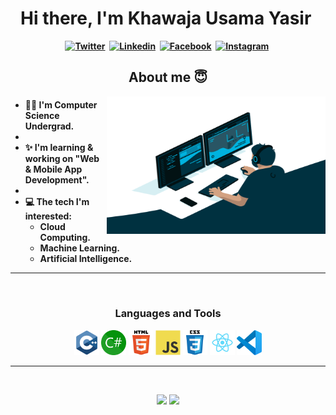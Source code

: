 <p>
  <h1 align="center"><b>Hi there, I'm Khawaja Usama Yasir <img src="https://docs.google.com/uc?export=download&id=166Ecq6uBl61U14OUlkHOHIBv2ArKoumJ" alt="" width="30"></h1>
</p>
<p align="center">
<a href="https://twitter.com/khusamayasir"><img src="https://img.shields.io/badge/Twitter-1DA1F2?style=for-the-badge&logo=twitter&logoColor=white" alt="Twitter" /></a>&nbsp;
<a href="https://www.linkedin.com/in/khusamayasir/"><img src="https://img.shields.io/badge/linkedin-%230077B5.svg?&style=for-the-badge&logo=linkedin&logoColor=white" alt="Linkedin" /></a>&nbsp;
<a href="https://www.facebook.com/khusamayasir"><img src="https://img.shields.io/badge/Facebook-1877F2?style=for-the-badge&logo=facebook&logoColor=white" alt="Facebook" /></a>&nbsp;
<a href="https://www.instagram.com/khusamayasir/"><img src="https://img.shields.io/badge/Instagram-E4405F?style=for-the-badge&logo=instagram&logoColor=white" alt="Instagram" /></a>&nbsp;
</p>


<h2 align="center">About me 😇</h2>
<p align="center">
</p>
<img align="right" alt="GIF" src="coding-gif-tenor.gif" width="350" height="220" />

###
- 🙋‍♂️ I'm Computer Science Undergrad.
- 
- ✨ I'm learning & working on "Web & Mobile App Development".
- 
- 💻 The tech I'm interested:
   - Cloud Computing. 
   - Machine Learning.
   - Artificial Intelligence. 

---

<br />
<p>
<h3 align="center"> Languages and Tools</h3>
</p>
<p align="center">
<img src="https://raw.githubusercontent.com/github/explore/80688e429a7d4ef2fca1e82350fe8e3517d3494d/topics/cpp/cpp.png" alt="cplusplus" width="40" height="40"/>
<img src="https://raw.githubusercontent.com/github/explore/80688e429a7d4ef2fca1e82350fe8e3517d3494d/topics/csharp/csharp.png" alt="csharp" width="40" height="40"/>
<img src="https://raw.githubusercontent.com/devicons/devicon/master/icons/html5/html5-original-wordmark.svg" alt="html5" width="40" height="40"/>
<img src="https://raw.githubusercontent.com/devicons/devicon/master/icons/javascript/javascript-original.svg" alt="javascript" width="40" height="40"/>
<img src="https://raw.githubusercontent.com/devicons/devicon/master/icons/css3/css3-original-wordmark.svg" alt="css3" width="40" height="40"/>
<img src="https://raw.githubusercontent.com/github/explore/80688e429a7d4ef2fca1e82350fe8e3517d3494d/topics/react/react.png" alt="react" width="40" height="40"/>
<img alt="Visual Studio Code" width="40px" src="https://raw.githubusercontent.com/github/explore/80688e429a7d4ef2fca1e82350fe8e3517d3494d/topics/visual-studio-code/visual-studio-code.png" />
   </p>

---

<br />
<p align="center">
<img src="https://github-readme-stats.vercel.app/api/top-langs/?username=khusamayasir&layout=compact&theme=gruvbox" width="400" />
<img src="https://github-readme-stats.vercel.app/api?username=khusamayasir&theme=gruvbox&show_icons=true" width="410"/>
</p>
